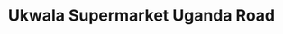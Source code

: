 ---
title: "Ukwala Supermarket Uganda Road"
url: /eldoret/ukwala-supermarket-uganda-road/
shop: supermarket
---